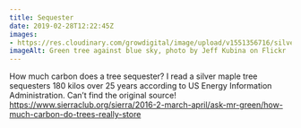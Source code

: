 ```yaml
---
title: Sequester
date: 2019-02-28T12:22:45Z
images: 
- https://res.cloudinary.com/growdigital/image/upload/v1551356716/silvermaple-jeffkubina.jpg
imageAlt: Green tree against blue sky, photo by Jeff Kubina on Flickr
---
```


How much carbon does a tree sequester? I read a silver maple tree sequesters 180 kilos over 25 years according to US Energy Information Administration. Can’t find the original source! <https://www.sierraclub.org/sierra/2016-2-march-april/ask-mr-green/how-much-carbon-do-trees-really-store>
